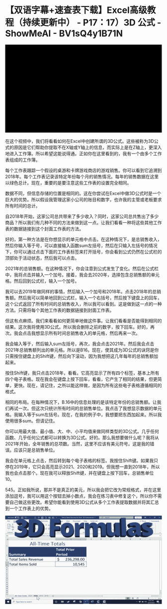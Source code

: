 # 【双语字幕+速查表下载】Excel高级教程（持续更新中） - P17：17）3D 公式 - ShowMeAI - BV1sQ4y1B71N

![](img/86c318e0b155ef4664689bfe7f5ec6ee_0.png)

在这个视频中，我们将看看如何在Excel中创建所谓的3D公式。这些被称为3D公式的原因是它们帮助你提取不在X轴或Y轴上的信息，而实际上是在Z轴上，更深入地进入工作簿。所以希望这能说得通。正如你在这里看到的，我有一个由多个工作表组成的工作簿。

每个工作表跟踪一个假设的桌游和卡牌游戏商店的游戏销售。你可以看到它追溯到2018年。每个工作表记录该特定年份每个月的销售情况。每年的销售数据在这里以绿色总计。现在，重要的是要注意这些工作表的设置完全相同。

数据不同，但信息存储的位置是相同的。这在你尝试在Excel中做3D公式时是一个巨大的优势。所以假设我管理这家小公司的账目和数字，也许我的主管或老板要求所有时间的总计。

自2018年开始，这家公司总共带来了多少收入？同时，这家公司总共售出了多少商品？所以我们有几种不同的方法来做到这一点。让我们看看一种将这些其他工作表的数据链接到这个封面工作表的方法。

好的，第一种方法是在你想显示的单元格中点击。在这种情况下，是总销售收入，然后你输入等于号，可以直接输入函数sum左括号，然后在只输入左括号的情况下，你可以通过点击下面的工作表标签来打开括号，你会看到公式仍然在公式栏的顶部处于活动状态，然后我可以点击。

2021年的总销售额。在这种情况下，你会注意到公式发生了变化。然后在公式栏中，我将点击并输入一个加号。接着，我会去2020年，选择包含总销售额的单元格。然后回到公式栏，输入一个加号。

我可以去2019年做同样的事情，然后输入一个加号和2018年。点击2018年的总销售额。然后我可以简单地回到公式栏，输入一个右括号，然后按下键盘上的回车，这个公式返回了所有时间的总销售收入，所以我可以看到。这是做到这一点的一种方法。只需将每个其他工作表的数据链接到封面工作表。

但这有点麻烦。我们来看看如何更简单地做这件事。让我们看看是否能得到相同的结果。这次我将使用3D公式。所以我会删除之前的数字，按下回车。好的，再次。我会点击我想显示所有时间总销售收入的单元格，然后再来一次。

我会输入等于，然后输入sum左括号，再次，我会点击2021年。然后我会点击2021年总销售额列出的单元格。所以是B16。现在，使其成为3D公式的诀窍是你只需按住键盘上的Shift键，然后向下滚动，因为我想把这几年每年的总销售额加起来。

按住Shift键，我只点击2018年，看看。它高亮显示了所有四个标签，基本上所有四个电子表格。现在我会在键盘上按下回车，看看，它产生了相同的结果，但更简单，更快。现在，请记住，之所以能这样做，是因为所有这些电子表格遵循相同的格式。

相同的布局。在每种情况下，B.16中的信息处理的是该特定年份的总销售额。让我们再试一次。但这次只统计所有时间的总销售单位。我点击了我想显示数据的单元格。我输入等于sum左括号。现在，在我的例子中，我想要把东西加起来。所以我使用很多sum。但请记住。

你可以用最大值、最小值、大、中、小平均值来做同样类型的3D公式。几乎任何函数、几乎任何公式都可以转换为3D公式。好的。那么我想要做什么呢？我将从2021年开始，全年销售的总项数。当然，这里不应该有美元符号。这是我的错误。应该只是总销售单位。

我会在单元格上点击，然后转到每个电子表格的标签。我按住Shift键。如果我只停在2019年，它只会高亮显示2021、2020和2019。但我想一直到2018年，所以我也会点击那个。现在我可以释放Shift键，并在键盘上按下回车，总销售单位10。

545。正如我所说，那并不是真正的美元，所以我会把它改为常规格式，并在这里添加逗号，我可以用这个按钮去掉小数点，我会在练习表中修复这个，所以你不需要自己做这些更改。希望你能看到使用3D公式从多个工作表提取数据并将其汇总到一个工作表上的优势。

![](img/86c318e0b155ef4664689bfe7f5ec6ee_2.png)
